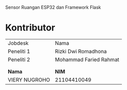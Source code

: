 Sensor Ruangan ESP32 dan Framework Flask

# Kontributor
|  |  |
|--|--|
| Jobdesk | Nama |
| Peneliti 1 | Rizki Dwi Romadhona |
| Peneliti 2 | Mohammad Faried Rahmat |
|  |  |
|  |  |
|**Nama**| **NIM**|
|VIERY NUGROHO |21104410049|